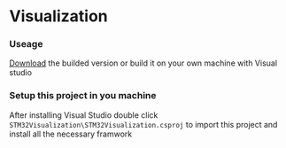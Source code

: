 # Visualization

### Useage
[Download](https://github.com/IAmiku/LESA_OccupancyUnit_Visualization/releases) the builded version or build it on your own machine with Visual studio

### Setup this project in you machine
After installing Visual Studio double click `STM32Visualization\STM32Visualization.csproj` to import this project and install all the necessary framwork
